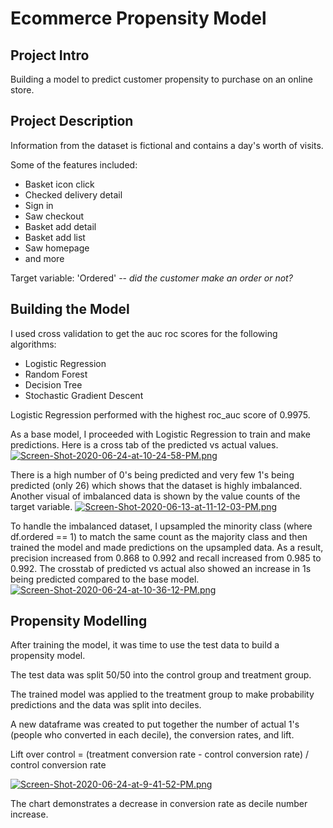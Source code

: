 # Ecommerce Propensity Model

## Project Intro
Building a model to predict customer propensity to purchase on an online store.

## Project Description
Information from the dataset is fictional and contains a day's worth of visits. 

Some of the features included:
* Basket icon click
* Checked delivery detail
* Sign in
* Saw checkout
* Basket add detail
* Basket add list
* Saw homepage
* and more

Target variable: 'Ordered' -- *did the customer make an order or not?*


## Building the Model
I used cross validation to get the auc roc scores for the following algorithms:
* Logistic Regression
* Random Forest
* Decision Tree
* Stochastic Gradient Descent

Logistic Regression performed with the highest roc_auc score of 0.9975.

As a base model, I proceeded with Logistic Regression to train and make predictions. Here is a cross tab of the predicted vs actual values.
[![Screen-Shot-2020-06-24-at-10-24-58-PM.png](https://i.postimg.cc/s2MQpW1w/Screen-Shot-2020-06-24-at-10-24-58-PM.png)](https://postimg.cc/bGjwPsxt)

There is a high number of 0's being predicted and very few 1's being predicted (only 26) which shows that the dataset is highly imbalanced.
Another visual of imbalanced data is shown by the value counts of the target variable.
[![Screen-Shot-2020-06-13-at-11-12-03-PM.png](https://i.postimg.cc/7bv5gkWF/Screen-Shot-2020-06-13-at-11-12-03-PM.png)](https://postimg.cc/8fHkSqD4)

To handle the imbalanced dataset, I upsampled the minority class (where df.ordered == 1) to match the same count as the majority class and then trained the model and made predictions on the upsampled data. As a result, precision increased from 0.868 to 0.992 and recall increased from 0.985 to 0.992. 
The crosstab of predicted vs actual also showed an increase in 1s being predicted compared to the base model.
[![Screen-Shot-2020-06-24-at-10-36-12-PM.png](https://i.postimg.cc/cC34H798/Screen-Shot-2020-06-24-at-10-36-12-PM.png)](https://postimg.cc/N2gwCXwg)

## Propensity Modelling
After training the model, it was time to use the test data to build a propensity model.

The test data was split 50/50 into the control group and treatment group. 

The trained model was applied to the treatment group to make probability predictions and the data was split into deciles.

A new dataframe was created to put together the number of actual 1's (people who converted in each decile), the conversion rates, and lift.

Lift over control = (treatment conversion rate - control conversion rate) / control conversion rate

[![Screen-Shot-2020-06-24-at-9-41-52-PM.png](https://i.postimg.cc/tgpPGwMV/Screen-Shot-2020-06-24-at-9-41-52-PM.png)](https://postimg.cc/dhND8Hvq)

The chart demonstrates a decrease in conversion rate as decile number increase. 
